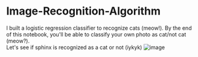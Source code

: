 # Image-Recognition-Algorithm
 I built a logistic regression classifier to recognize cats (meow!).
 By the end of this notebook, you'll be able to classify your own photo as cat/not cat (meow?).  
 Let's see if sphinx is recognized as a cat or not (iykyk)
 ![image](https://user-images.githubusercontent.com/43299699/173695543-885ea10d-bed2-4601-9eae-8fb2e2953a92.png)

